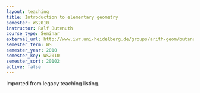 ```yaml
---
layout: teaching
title: Introduction to elementary geometry
semester: WS2010
instructor: Ralf Butenuth
course_type: Seminar
external_url: http://www.iwr.uni-heidelberg.de/groups/arith-geom/butenuth/geometrie/index.html
semester_term: WS
semester_year: 2010
semester_key: WS2010
semester_sort: 20102
active: false
---
```

Imported from legacy teaching listing.
